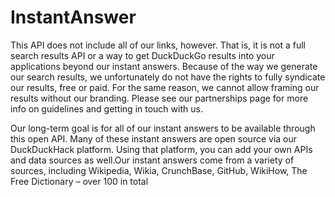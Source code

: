 # InstantAnswer
This API does not include all of our links, however. That is, it is not a full search results API or a way to get DuckDuckGo 
results into your applications beyond our instant answers. Because of the way we generate our search results, we unfortunately do not have the rights to fully syndicate our results, free or paid. For the same reason, we cannot allow framing our results without our branding. Please see our partnerships page for more info on guidelines and getting in touch with us.

Our long-term goal is for all of our instant answers to be available through this open API. Many of these instant answers are open source via our DuckDuckHack platform. Using that platform, you can add your own APIs and data sources as well.Our instant answers come from a variety of sources, including Wikipedia, Wikia, CrunchBase, GitHub, WikiHow, The Free Dictionary – over 100 in total
